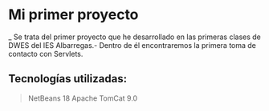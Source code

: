 # Mi primer proyecto
_ Se trata del primer proyecto que he desarrollado en las primeras clases de DWES del IES Albarregas.-
Dentro de él encontraremos la primera toma de contacto con Servlets.
## Tecnologías utilizadas:
> NetBeans 18
> Apache TomCat 9.0
